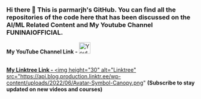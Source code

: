 ### Hi there 👋 This is parmarjh's GitHub. You can find all the repositories of the code here that has been discussed on the AI/ML Related Content and My Youtube Channel **FUNINAIOFFICIAL**.

<b>My YouTube Channel Link -    </b>
  <a href="https://www.youtube.com/channel/UCSLMS3odjPxesH02jnhWMnA" target="_blank">
  <img height="30"    alt="Youtube"
    src="https://img.shields.io/badge/youtube-FF0000?logo=youtube&logoColor=white&style=for-the-badge"
  a/><br></br>
  
  <b>My Linktree  Link -    </b>
  <a href="https://linktree/jhparmar" target="_blank">
  <img height="30"     alt="Linktree"
    src="https://api.blog.production.linktr.ee/wp-content/uploads/2022/06/Avatar-Symbol-Canopy.png"
</a>
<b>      (Subscribe to stay updated on new videos and courses)   </b>
<br/><br/>




